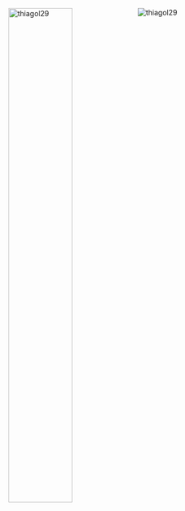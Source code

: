 <p><img width=50% align="left" src="https://github-readme-stats.vercel.app/api?username=thiagol29&count_private=true&show_icons=true&theme=dracula&locale=en" alt="thiagol29"/></p>

<p><img align="left" src="https://github-readme-stats.vercel.app/api/top-langs?username=thiagol29&count_private=true&show_icons=true&theme=dracula&locale=en&layout=compact" alt="thiagol29" /></p>




